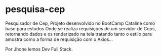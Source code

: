 # pesquisa-cep
Pesquisador de Cep, Projeto desenvolvido no BootCamp Cataline como base para estudos 
Onde se realiza requisiçoes de um servidor de Ceps,
retornando dados e os renderizado na tela tratando tanto o estilo para amostra como a forma de 
requisição com o Axios...

Por Jhone lemos
Dev Full Stack.
